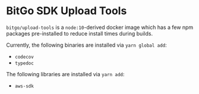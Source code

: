 # BitGo SDK Upload Tools

`bitgo/upload-tools` is a `node:10`-derived docker image which has a few npm packages pre-installed to reduce install times during builds.

Currently, the following binaries are installed via `yarn global add`:

- `codecov`
- `typedoc`

The following libraries are installed via `yarn add`:

- `aws-sdk`
